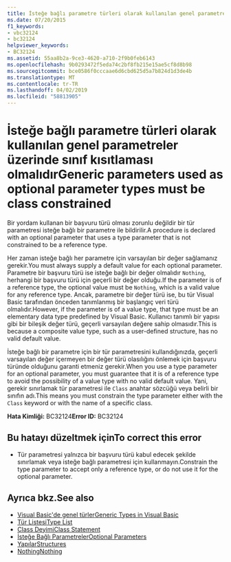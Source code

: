```yaml
---
title: İsteğe bağlı parametre türleri olarak kullanılan genel parametreler üzerinde sınıf kısıtlaması olmalıdır
ms.date: 07/20/2015
f1_keywords:
- vbc32124
- bc32124
helpviewer_keywords:
- BC32124
ms.assetid: 55aa8b2a-9ce3-4620-a710-2f9b0feb6143
ms.openlocfilehash: 9b0293472f5eda74c2bf8fb215e15ae5cf8d8b98
ms.sourcegitcommit: bce0586f0cccaae6d6cbd625d5a7b824d1d3de4b
ms.translationtype: MT
ms.contentlocale: tr-TR
ms.lasthandoff: 04/02/2019
ms.locfileid: "58813905"
---
```

# <a name="generic-parameters-used-as-optional-parameter-types-must-be-class-constrained"></a><span data-ttu-id="215e0-102">İsteğe bağlı parametre türleri olarak kullanılan genel parametreler üzerinde sınıf kısıtlaması olmalıdır</span><span class="sxs-lookup"><span data-stu-id="215e0-102">Generic parameters used as optional parameter types must be class constrained</span></span>
<span data-ttu-id="215e0-103">Bir yordam kullanan bir başvuru türü olması zorunlu değildir bir tür parametresi isteğe bağlı bir parametre ile bildirilir.</span><span class="sxs-lookup"><span data-stu-id="215e0-103">A procedure is declared with an optional parameter that uses a type parameter that is not constrained to be a reference type.</span></span>  
  
 <span data-ttu-id="215e0-104">Her zaman isteğe bağlı her parametre için varsayılan bir değer sağlamanız gerekir.</span><span class="sxs-lookup"><span data-stu-id="215e0-104">You must always supply a default value for each optional parameter.</span></span> <span data-ttu-id="215e0-105">Parametre bir başvuru türü ise isteğe bağlı bir değer olmalıdır `Nothing`, herhangi bir başvuru türü için geçerli bir değer olduğu.</span><span class="sxs-lookup"><span data-stu-id="215e0-105">If the parameter is of a reference type, the optional value must be `Nothing`, which is a valid value for any reference type.</span></span> <span data-ttu-id="215e0-106">Ancak, parametre bir değer türü ise, bu tür Visual Basic tarafından önceden tanımlanmış bir başlangıç veri türü olmalıdır.</span><span class="sxs-lookup"><span data-stu-id="215e0-106">However, if the parameter is of a value type, that type must be an elementary data type predefined by Visual Basic.</span></span> <span data-ttu-id="215e0-107">Kullanıcı tanımlı bir yapısı gibi bir bileşik değer türü, geçerli varsayılan değere sahip olmasıdır.</span><span class="sxs-lookup"><span data-stu-id="215e0-107">This is because a composite value type, such as a user-defined structure, has no valid default value.</span></span>  
  
 <span data-ttu-id="215e0-108">İsteğe bağlı bir parametre için bir tür parametresini kullandığınızda, geçerli varsayılan değer içermeyen bir değer türü olasılığını önlemek için başvuru türünde olduğunu garanti etmeniz gerekir.</span><span class="sxs-lookup"><span data-stu-id="215e0-108">When you use a type parameter for an optional parameter, you must guarantee that it is of a reference type to avoid the possibility of a value type with no valid default value.</span></span> <span data-ttu-id="215e0-109">Yani, gerekir sınırlamak tür parametresi ile `Class` anahtar sözcüğü veya belirli bir sınıfın adı.</span><span class="sxs-lookup"><span data-stu-id="215e0-109">This means you must constrain the type parameter either with the `Class` keyword or with the name of a specific class.</span></span>  
  
 <span data-ttu-id="215e0-110">**Hata Kimliği:** BC32124</span><span class="sxs-lookup"><span data-stu-id="215e0-110">**Error ID:** BC32124</span></span>  
  
## <a name="to-correct-this-error"></a><span data-ttu-id="215e0-111">Bu hatayı düzeltmek için</span><span class="sxs-lookup"><span data-stu-id="215e0-111">To correct this error</span></span>  
  
-   <span data-ttu-id="215e0-112">Tür parametresi yalnızca bir başvuru türü kabul edecek şekilde sınırlamak veya isteğe bağlı parametresi için kullanmayın.</span><span class="sxs-lookup"><span data-stu-id="215e0-112">Constrain the type parameter to accept only a reference type, or do not use it for the optional parameter.</span></span>  
  
## <a name="see-also"></a><span data-ttu-id="215e0-113">Ayrıca bkz.</span><span class="sxs-lookup"><span data-stu-id="215e0-113">See also</span></span>

- [<span data-ttu-id="215e0-114">Visual Basic'de genel türler</span><span class="sxs-lookup"><span data-stu-id="215e0-114">Generic Types in Visual Basic</span></span>](../../../visual-basic/programming-guide/language-features/data-types/generic-types.md)
- [<span data-ttu-id="215e0-115">Tür Listesi</span><span class="sxs-lookup"><span data-stu-id="215e0-115">Type List</span></span>](../../../visual-basic/language-reference/statements/type-list.md)
- [<span data-ttu-id="215e0-116">Class Deyimi</span><span class="sxs-lookup"><span data-stu-id="215e0-116">Class Statement</span></span>](../../../visual-basic/language-reference/statements/class-statement.md)
- [<span data-ttu-id="215e0-117">İsteğe Bağlı Parametreler</span><span class="sxs-lookup"><span data-stu-id="215e0-117">Optional Parameters</span></span>](../../../visual-basic/programming-guide/language-features/procedures/optional-parameters.md)
- [<span data-ttu-id="215e0-118">Yapılar</span><span class="sxs-lookup"><span data-stu-id="215e0-118">Structures</span></span>](../../../visual-basic/programming-guide/language-features/data-types/structures.md)
- [<span data-ttu-id="215e0-119">Nothing</span><span class="sxs-lookup"><span data-stu-id="215e0-119">Nothing</span></span>](../../../visual-basic/language-reference/nothing.md)
